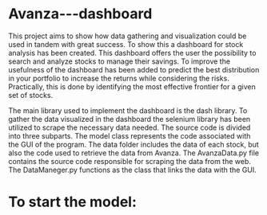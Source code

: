 # Avanza---dashboard
This project aims to show how data gathering and visualization could be used in tandem with great success. To show this a dashboard for stock analysis has been created. This dashboard offers the user the possibility to search and analyze stocks to manage their savings. To improve the usefulness of the dashboard has been added to predict the best distribution in your portfolio to increase the returns while considering the risks. Practically, this is done by identifying the most effective frontier for a given set of stocks. 


The main library used to implement the dashboard is the dash library. To gather the data visualized in the dashboard the selenium library has been utilized to scrape the necessary data needed. The source code is divided into three subparts. The model class represents the code associated with the GUI of the program. The data folder includes the data of each stock, but also the code used to retrieve the data from Avanza. The AvanzaData.py file contains the source code responsible for scraping the data from the web. The DataManeger.py functions as the class that links the data with the GUI. 

# To start the model: 
